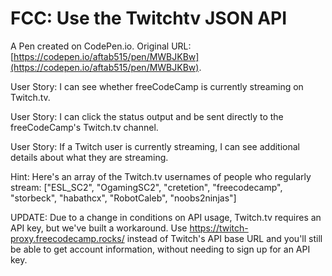 # FCC: Use the Twitchtv JSON API

A Pen created on CodePen.io. Original URL: [https://codepen.io/aftab515/pen/MWBJKBw](https://codepen.io/aftab515/pen/MWBJKBw).

User Story: I can see whether freeCodeCamp is currently streaming on Twitch.tv.

User Story: I can click the status output and be sent directly to the freeCodeCamp's Twitch.tv channel.

User Story: If a Twitch user is currently streaming, I can see additional details about what they are streaming.

Hint: Here's an array of the Twitch.tv usernames of people who regularly stream: ["ESL_SC2", "OgamingSC2", "cretetion", "freecodecamp", "storbeck", "habathcx", "RobotCaleb", "noobs2ninjas"]

UPDATE: Due to a change in conditions on API usage, Twitch.tv requires an API key, but we've built a workaround. Use https://twitch-proxy.freecodecamp.rocks/ instead of Twitch's API base URL and you'll still be able to get account information, without needing to sign up for an API key.
